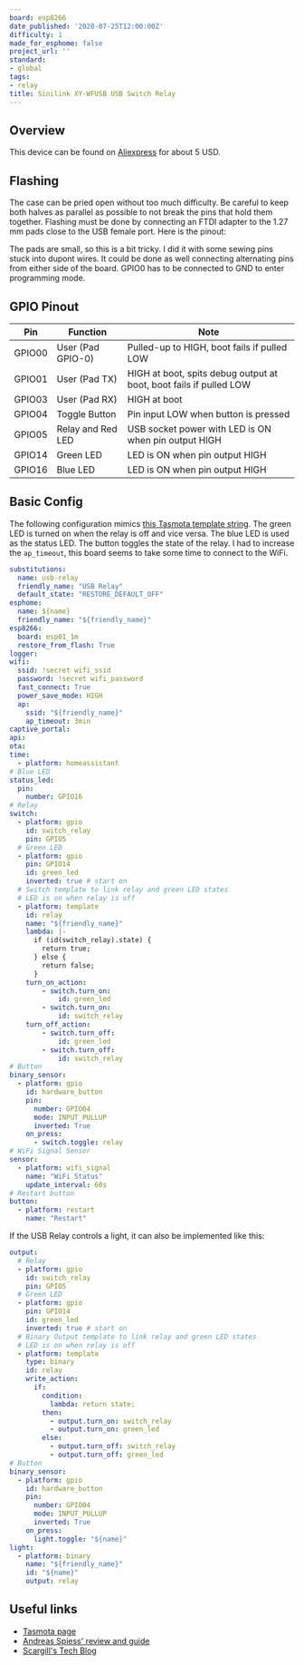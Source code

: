 ```yaml
---
board: esp8266
date_published: '2020-07-25T12:00:00Z'
difficulty: 1
made_for_esphome: false
project_url: ''
standard:
- global
tags:
- relay
title: Sinilink XY-WFUSB USB Switch Relay
---
```


## Overview

This device can be found on [Aliexpress](https://www.aliexpress.com/wholesale?SearchText=Sinilink+XY-WFUSB)
for about 5 USD.

## Flashing

The case can be pried open without too much difficulty. Be careful to keep both
halves as parallel as possible to not break the pins that hold them together.
Flashing must be done by connecting an FTDI adapter to the 1.27 mm pads close to the
USB female port. Here is the pinout:

The pads are small, so this is a bit tricky. I did it with some sewing pins stuck
into dupont wires. It could be done as well connecting alternating pins from either
side of the board.
GPIO0 has to be connected to GND to enter programming mode.

## GPIO Pinout

| Pin    | Function             | Note                                                               |
| ------ | -------------------- | ------------------------------------------------------------------ |
| GPIO00 | User (Pad GPIO-0)    | Pulled-up to HIGH, boot fails if pulled LOW                        |
| GPIO01 | User (Pad TX)        | HIGH at boot, spits debug output at boot, boot fails if pulled LOW |
| GPIO03 | User (Pad RX)        | HIGH at boot                                                       |
| GPIO04 | Toggle Button        | Pin input LOW when button is pressed                               |
| GPIO05 | Relay and Red LED    | USB socket power with LED is ON when pin output HIGH               |
| GPIO14 | Green LED            | LED is ON when pin output HIGH                                     |
| GPIO16 | Blue LED             | LED is ON when pin output HIGH                                     |

## Basic Config

The following configuration mimics [this Tasmota template string](https://templates.blakadder.com/sinilink_XY-WFUSB.html).
The green LED is turned on when the relay is off and vice versa. The blue LED
is used as the status LED. The button toggles the state of the relay.
I had to increase the `ap_timeout`, this board seems to take some time to connect to the WiFi.
```yaml
substitutions:
  name: usb-relay
  friendly_name: "USB Relay"
  default_state: "RESTORE_DEFAULT_OFF"
esphome:
  name: ${name}
  friendly_name: "${friendly_name}"
esp8266:
  board: esp01_1m
  restore_from_flash: True
logger:
wifi:
  ssid: !secret wifi_ssid
  password: !secret wifi_password
  fast_connect: True
  power_save_mode: HIGH
  ap:
    ssid: "${friendly_name}"
    ap_timeout: 3min
captive_portal:
api:
ota:
time:
  - platform: homeassistant
# Blue LED
status_led:
  pin:
    number: GPIO16
# Relay
switch:
  - platform: gpio
    id: switch_relay
    pin: GPIO5
  # Green LED
  - platform: gpio
    pin: GPIO14
    id: green_led
    inverted: true # start on
  # Switch template to link relay and green LED states
  # LED is on when relay is off
  - platform: template
    id: relay
    name: "${friendly_name}"
    lambda: |-
      if (id(switch_relay).state) {
        return true;
      } else {
        return false;
      }
    turn_on_action:
        - switch.turn_on:
            id: green_led
        - switch.turn_on:
            id: switch_relay
    turn_off_action:
        - switch.turn_off:
            id: green_led
        - switch.turn_off:
            id: switch_relay
# Button
binary_sensor:
  - platform: gpio
    id: hardware_button
    pin:
      number: GPIO04
      mode: INPUT_PULLUP
      inverted: True
    on_press:
      - switch.toggle: relay
# WiFi Signal Sensor
sensor:
  - platform: wifi_signal
    name: "WiFi Status"
    update_interval: 60s
# Restart button
button:
  - platform: restart
    name: "Restart"
```
If the USB Relay controls a light, it can also be implemented like this:
```yaml
output:
  # Relay
  - platform: gpio
    id: switch_relay
    pin: GPIO5
  # Green LED
  - platform: gpio
    pin: GPIO14
    id: green_led
    inverted: true # start on
  # Binary Output template to link relay and green LED states
  # LED is on when relay is off
  - platform: template
    type: binary
    id: relay
    write_action:
      if:
        condition:
          lambda: return state;
        then:
          - output.turn_on: switch_relay
          - output.turn_on: green_led
        else:
          - output.turn_off: switch_relay
          - output.turn_off: green_led
# Button
binary_sensor:
  - platform: gpio
    id: hardware_button
    pin:
      number: GPIO04
      mode: INPUT_PULLUP
      inverted: True
    on_press:
      light.toggle: "${name}"
light:
  - platform: binary
    name: "${friendly_name}"
    id: "${name}"
    output: relay
```

## Useful links

* [Tasmota page](https://templates.blakadder.com/sinilink_XY-WFUSB.html)
* [Andreas Spiess' review and guide](https://www.youtube.com/watch?v=lrHhn2AVzSA)
* [Scargill's Tech Blog](https://tech.scargill.net/aliexpress-sinilink-wifi-usb-controller/)